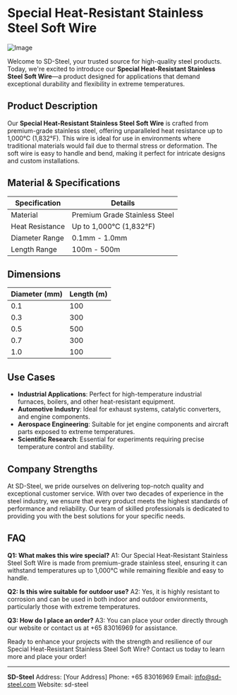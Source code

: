 # Special Heat-Resistant Stainless Steel Soft Wire

![Image](https://github.com/user-attachments/assets/2567258e-e124-4816-932d-1809bd27ef0b)

Welcome to SD-Steel, your trusted source for high-quality steel products. Today, we're excited to introduce our **Special Heat-Resistant Stainless Steel Soft Wire**—a product designed for applications that demand exceptional durability and flexibility in extreme temperatures.

## Product Description

Our **Special Heat-Resistant Stainless Steel Soft Wire** is crafted from premium-grade stainless steel, offering unparalleled heat resistance up to 1,000°C (1,832°F). This wire is ideal for use in environments where traditional materials would fail due to thermal stress or deformation. The soft wire is easy to handle and bend, making it perfect for intricate designs and custom installations.

## Material & Specifications

| Specification | Details |
|---------------|---------|
| Material      | Premium Grade Stainless Steel |
| Heat Resistance | Up to 1,000°C (1,832°F) |
| Diameter Range | 0.1mm - 1.0mm |
| Length Range | 100m - 500m |

## Dimensions

| Diameter (mm) | Length (m) |
|---------------|------------|
| 0.1            | 100        |
| 0.3            | 300        |
| 0.5            | 500        |
| 0.7            | 300        |
| 1.0            | 100        |

## Use Cases

- **Industrial Applications**: Perfect for high-temperature industrial furnaces, boilers, and other heat-resistant equipment.
- **Automotive Industry**: Ideal for exhaust systems, catalytic converters, and engine components.
- **Aerospace Engineering**: Suitable for jet engine components and aircraft parts exposed to extreme temperatures.
- **Scientific Research**: Essential for experiments requiring precise temperature control and stability.

## Company Strengths

At SD-Steel, we pride ourselves on delivering top-notch quality and exceptional customer service. With over two decades of experience in the steel industry, we ensure that every product meets the highest standards of performance and reliability. Our team of skilled professionals is dedicated to providing you with the best solutions for your specific needs.

## FAQ

**Q1: What makes this wire special?**
A1: Our Special Heat-Resistant Stainless Steel Soft Wire is made from premium-grade stainless steel, ensuring it can withstand temperatures up to 1,000°C while remaining flexible and easy to handle.

**Q2: Is this wire suitable for outdoor use?**
A2: Yes, it is highly resistant to corrosion and can be used in both indoor and outdoor environments, particularly those with extreme temperatures.

**Q3: How do I place an order?**
A3: You can place your order directly through our website or contact us at +65 83016969 for assistance.

Ready to enhance your projects with the strength and resilience of our Special Heat-Resistant Stainless Steel Soft Wire? Contact us today to learn more and place your order!

---

**SD-Steel**
Address: [Your Address]
Phone: +65 83016969
Email: info@sd-steel.com
Website:  sd-steel